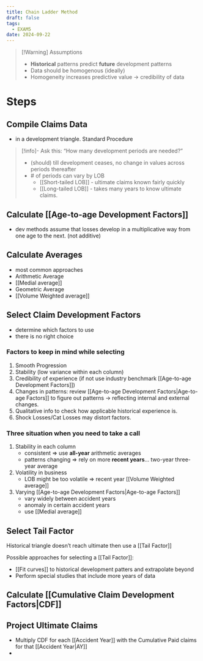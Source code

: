 ```yaml
---
title: Chain Ladder Method
draft: false
tags:
  - EXAM5
date: 2024-09-22
---
```


> [!Warning] Assumptions
> - **Historical** patterns predict **future** development patterns
> - Data should be homogenous (ideally)
> - Homogeneity increases predictive value -> credibility of data

# Steps

## Compile Claims Data

- in a development triangle. Standard Procedure

> [!info]- Ask this: “How many development periods are needed?”
> - (should) till development ceases, no change in values across periods thereafter
> - \# of periods can vary by LOB
> 	- [[Short-tailed LOB]] - ultimate claims known fairly quickly
> 	- [[Long-tailed LOB]]  - takes many years to know ultimate claims.

## Calculate [[Age-to-age Development Factors]]

- dev methods assume that losses develop in a multiplicative way from one age to the next. (not additive)

## Calculate Averages

- most common approaches
- Arithmetic Average
- [[Medial average]]
- Geometric Average
- [[Volume Weighted average]]

## Select Claim Development Factors

- determine which factors to use
- there is no right choice
### Factors to keep in mind while selecting

1. Smooth Progression
2. Stability (low variance within each column)
3. Credibility of experience (if not use industry benchmark [[Age-to-age Development Factors]])
4. Changes in patterns: review [[Age-to-age Development Factors|Age-to-age Factors]] to figure out patterns -> reflecting internal and external changes.
5. Qualitative info to check how applicable historical experience is.
6. Shock Losses/Cat Losses may distort factors.

### Three situation when you need to take a call

1. Stability in each column
	- consistent => use **all-year** arithmetic averages
	- patterns changing => rely on more **recent years**... two-year three-year average
2. Volatility in business
	- LOB might be too volatile => recent year [[Volume Weighted average]]
3. Varying [[Age-to-age Development Factors|Age-to-age Factors]]
	- vary widely between accident years
	- anomaly in certain accident years
	- use [[Medial average]]
	
## Select Tail Factor

Historical triangle doesn’t reach ultimate then use a [[Tail Factor]]

Possible approaches for selecting a [[Tail Factor]]:
- [[Fit curves]] to historical development patters and extrapolate beyond
- Perform special studies that include more years of data

## Calculate [[Cumulative Claim Development Factors|CDF]]

## Project Ultimate Claims

- Multiply CDF for each [[Accident Year]] with the Cumulative Paid claims for that [[Accident Year|AY]]
- 
